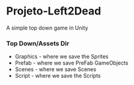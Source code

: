 # Projeto-Left2Dead
A simple top down game in Unity




<h3> Top Down/Assets Dir </h3>
<ul>
  <li> Graphics - where we save the Sprites  </li>
  <li> Prefab - where we save PreFab GameObjects  </li>
  <li> Scenes - where we save Scenes  </li>
  <li> Script - where we save the Scripts  </li>
</ul>
  
